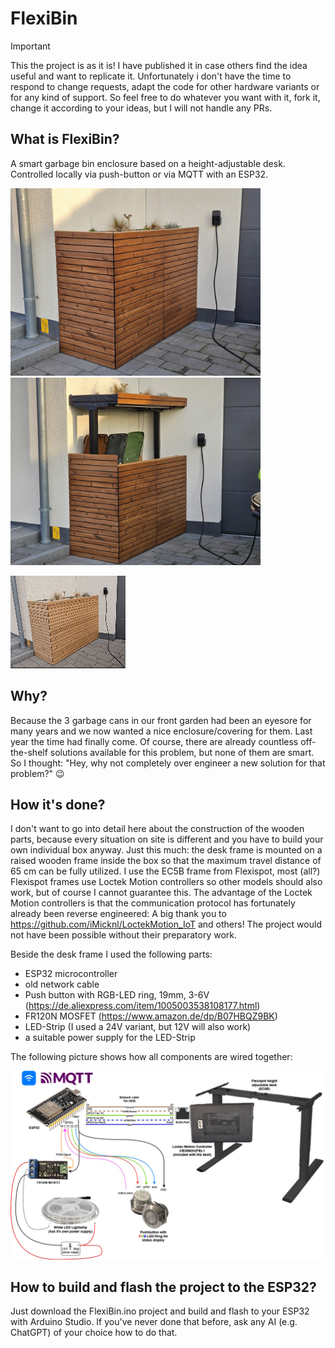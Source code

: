 # FlexiBin

> [!IMPORTANT]  
> This the project is as it is! I have published it in case others find the idea useful and want to replicate it. Unfortunately i don't have the time to respond to change requests, adapt the code for other hardware variants or for any kind of support. So feel free to do whatever you want with it, fork it, change it according to your ideas, but I will not handle any PRs.

## What is FlexiBin?
A smart garbage bin enclosure based on a height-adjustable desk. Controlled locally via push-button or via MQTT with an ESP32.

<img src="doc/flexibin-closed.jpg" alt="closed" width="400"> <img src="doc/flexibin-open.jpg" alt="opened" width="400">

![in action](doc/FlexiBin-in-action.gif)

## Why?
Because the 3 garbage cans in our front garden had been an eyesore for many years and we now wanted a nice enclosure/covering for them. Last year the time had finally come.
Of course, there are already countless off-the-shelf solutions available for this problem, but none of them are smart. So I thought: "Hey, why not completely over engineer a new solution for that problem?" :wink:

## How it's done?
I don't want to go into detail here about the construction of the wooden parts, because every situation on site is different and you have to build your own individual box anyway. Just this much: the desk frame is mounted on a raised wooden frame inside the box so that the maximum travel distance of 65 cm can be fully utilized. I use the EC5B frame from Flexispot, most (all?) Flexispot frames use Loctek Motion controllers so other models should also work, but of course I cannot guarantee this. The advantage of the Loctek Motion controllers is that the communication protocol has fortunately already been reverse engineered:
A big thank you to https://github.com/iMicknl/LoctekMotion_IoT and others! The project would not have been possible without their preparatory work.

Beside the desk frame I used the following parts:
- ESP32 microcontroller
- old network cable
- Push button with RGB-LED ring, 19mm, 3-6V (https://de.aliexpress.com/item/1005003538108177.html)
- FR120N MOSFET (https://www.amazon.de/dp/B07HBQZ9BK)
- LED-Strip (I used a 24V variant, but 12V will also work)
- a suitable power supply for the LED-Strip

The following picture shows how all components are wired together:

![Wiring](doc/FlexiBin-wiring.jpg)

## How to build and flash the project to the ESP32?
Just download the FlexiBin.ino project and build and flash to your ESP32 with Arduino Studio. If you've never done that before, ask any AI (e.g. ChatGPT) of your choice how to do that.
